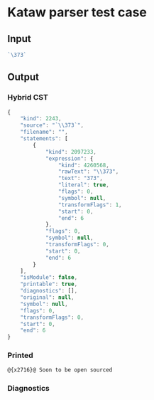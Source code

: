 # Kataw parser test case

## Input

`````js
`\373`
`````

## Output

### Hybrid CST

```javascript
{
    "kind": 2243,
    "source": "`\\373`",
    "filename": "",
    "statements": [
        {
            "kind": 2097233,
            "expression": {
                "kind": 4260568,
                "rawText": "\\373",
                "text": "373",
                "literal": true,
                "flags": 0,
                "symbol": null,
                "transformFlags": 1,
                "start": 0,
                "end": 6
            },
            "flags": 0,
            "symbol": null,
            "transformFlags": 0,
            "start": 0,
            "end": 6
        }
    ],
    "isModule": false,
    "printable": true,
    "diagnostics": [],
    "original": null,
    "symbol": null,
    "flags": 0,
    "transformFlags": 0,
    "start": 0,
    "end": 6
}
```

### Printed

```javascript
@{x2716}@ Soon to be open sourced
```

### Diagnostics

```javascript

```

